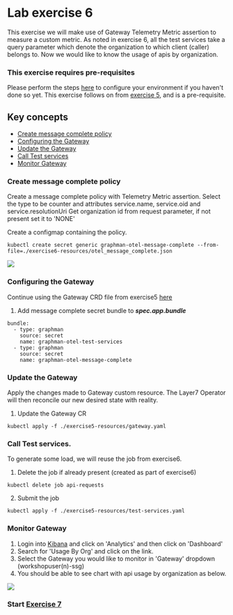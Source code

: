 
# Lab exercise 6
This exercise we will make use of Gateway Telemetry Metric assertion to measure a custom metric. As noted in exercise 6, all the test services take a query parameter which denote the organization to which client (caller) belongs to. Now we would like to know the usage of apis by organization. 

### This exercise requires pre-requisites
Please perform the steps [here](./readme.md#before-you-start) to configure your environment if you haven't done so yet. This exercise follows on from [exercise 5](./lab-exercise5.md), and is a pre-requisite.

## Key concepts
- [Create message complete policy](#create-message-complete-policy)
- [Configuring the Gateway](#configuring-the-gateway)
- [Update the Gateway](#update-the-gateway)
- [Call Test services](#call-test-services)
- [Monitor Gateway](#monitor-gateway)

### Create message complete policy
Create a message complete policy with Telemetry Metric assertion. Select the type to be counter and attributes service.name, service.oid and service.resolutionUri
Get organization id from request parameter, if not present set it to 'NONE'

Create a configmap containing the policy.
```
kubectl create secret generic graphman-otel-message-complete --from-file=./exercise6-resources/otel_message_complete.json
```

<kbd><img src="https://github.com/Gazza7205/cloud-workshop-labs/assets/59958248/c5d0f49a-5a12-46c8-9c9b-ad2a03a38a15" /></kbd>

### Configuring the Gateway
Continue using the Gateway CRD file from exercise5 [here](/exercise5-resources/gateway.yaml)

1. Add message complete secret bundle to _***spec.app.bundle***_
```
bundle:
  - type: graphman
    source: secret
    name: graphman-otel-test-services
  - type: graphman
    source: secret
    name: graphman-otel-message-complete
```

### Update the Gateway
Apply the changes made to Gateway custom resource. The Layer7 Operator will then reconcile our new desired state with reality.

1. Update the Gateway CR
```
kubectl apply -f ./exercise5-resources/gateway.yaml
```
### Call Test services.
To generate some load, we will reuse the job from exercise6.

1. Delete the job if already present (created as part of exercise6)
```
kubectl delete job api-requests
```
2. Submit the job
```
kubectl apply -f ./exercise5-resources/test-services.yaml
```
### Monitor Gateway
1. Login into [Kibana](https://kibana.brcmlabs.com/) and click on 'Analytics' and then click on 'Dashboard'
2. Search for 'Usage By Org' and click on the link.
3. Select the Gateway you would like to monitor in 'Gateway' dropdown (workshopuser(n)-ssg)
4. You should be able to see chart with api usage by organization as below.

<kbd><img src="https://github.com/Gazza7205/cloud-workshop-labs/assets/59958248/3084109f-fbb0-4471-986c-f8b71d65b819" /></kbd>


### Start [Exercise 7](./lab-exercise7.md)
